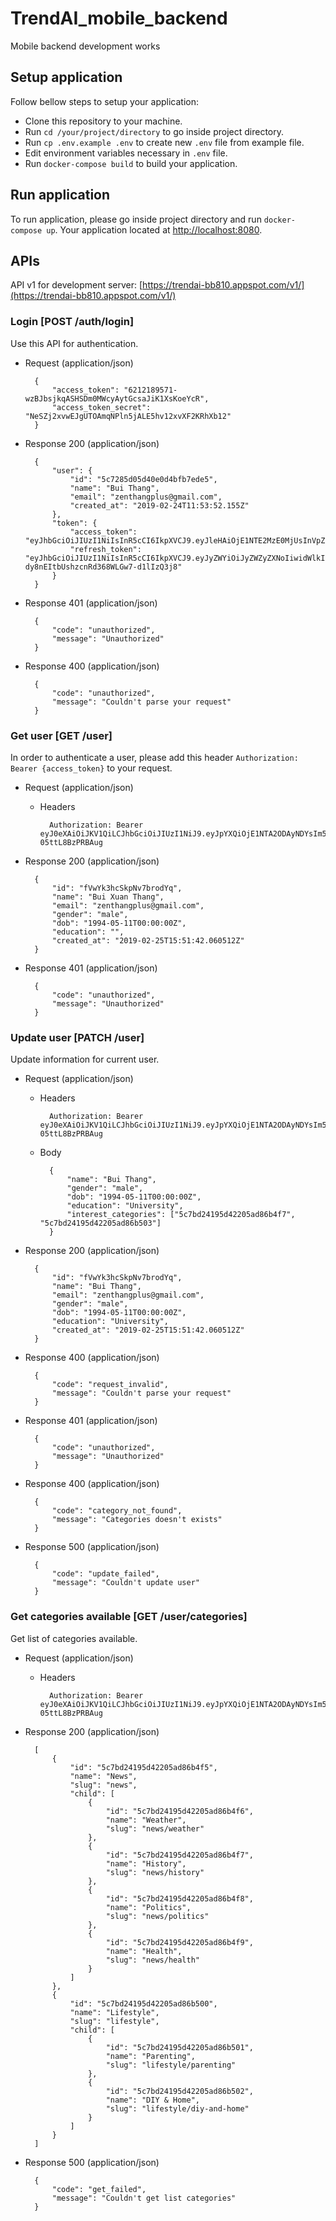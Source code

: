 # TrendAI_mobile_backend
Mobile backend development works

## Setup application
Follow bellow steps to setup your application:

- Clone this repository to your machine.
- Run `cd /your/project/directory` to go inside project directory.
- Run `cp .env.example .env` to create new `.env` file from example file.
- Edit environment variables necessary in `.env` file.
- Run `docker-compose build` to build your application.

## Run application

To run application, please go inside project directory and run `docker-compose up`.
Your application located at [http://localhost:8080](http://localhost:8080). 

## APIs
API v1 for development server: [https://trendai-bb810.appspot.com/v1/](https://trendai-bb810.appspot.com/v1/)

### Login [POST /auth/login]
Use this API for authentication.

+ Request (application/json)

        {
            "access_token": "6212189571-wzBJbsjkqASHSDm0MWcyAytGcsaJiK1XsKoeYcR",
            "access_token_secret": "NeSZj2xvwEJgUTOAmqNPln5jALE5hv12xvXF2KRhXb12"
        }

+ Response 200 (application/json)

        {
            "user": {
                "id": "5c7285d05d40e0d4bfb7ede5",
                "name": "Bui Thang",
                "email": "zenthangplus@gmail.com",
                "created_at": "2019-02-24T11:53:52.155Z"
            },
            "token": {
                "access_token": "eyJhbGciOiJIUzI1NiIsInR5cCI6IkpXVCJ9.eyJleHAiOjE1NTE2MzE0MjUsInVpZCI6IjVjNzI4NWQwNWQ0MGUwZDRiZmI3ZWRlNSJ9.n3ALesfOg7gzBiYjETdsPrLP7K9fwaNja8teFAkXqVg",
                "refresh_token": "eyJhbGciOiJIUzI1NiIsInR5cCI6IkpXVCJ9.eyJyZWYiOiJyZWZyZXNoIiwidWlkIjoiNWM3Mjg1ZDA1ZDQwZTBkNGJmYjdlZGU1In0.EPbAA5QF-dy8nEItbUshzcnRd368WLGw7-d1lIzQ3j8"
            }
        }

+ Response 401 (application/json)

        {
            "code": "unauthorized",
            "message": "Unauthorized"
        }

+ Response 400 (application/json)

        {
            "code": "unauthorized",
            "message": "Couldn't parse your request"
        }

### Get user [GET /user]

In order to authenticate a user, please add this header ``Authorization: Bearer {access_token}`` to your request.

+ Request (application/json)

    + Headers
        
            Authorization: Bearer eyJ0eXAiOiJKV1QiLCJhbGciOiJIUzI1NiJ9.eyJpYXQiOjE1NTA2ODAyNDYsIm5iZiI6MTU1MDY4MDI0NiwianRpIjoiNGU0OGRhOTUtZDEyMS00MmViLWE4MWQtNGE4YmUzNzQ1NDNkIiwiZXhwIjoxNTUwNjgxMTQ2LCJpZGVudGl0eSI6IjVjNmQ0NmYyMzlkYThlMDA0NTkzMzczYyIsImZyZXNoIjpmYWxzZSwidHlwZSI6ImFjY2VzcyJ9.qAuvOPCQVr3YAFuD6B4RmqLmEokv-05ttL8BzPRBAug
            

+ Response 200 (application/json)

        {
            "id": "fVwYk3hcSkpNv7brodYq",
            "name": "Bui Xuan Thang",
            "email": "zenthangplus@gmail.com",
            "gender": "male",
            "dob": "1994-05-11T00:00:00Z",
            "education": "",
            "created_at": "2019-02-25T15:51:42.060512Z"
        }

+ Response 401 (application/json)

        {
            "code": "unauthorized",
            "message": "Unauthorized"
        }


### Update user [PATCH /user]

Update information for current user.

+ Request (application/json)

    + Headers
        
            Authorization: Bearer eyJ0eXAiOiJKV1QiLCJhbGciOiJIUzI1NiJ9.eyJpYXQiOjE1NTA2ODAyNDYsIm5iZiI6MTU1MDY4MDI0NiwianRpIjoiNGU0OGRhOTUtZDEyMS00MmViLWE4MWQtNGE4YmUzNzQ1NDNkIiwiZXhwIjoxNTUwNjgxMTQ2LCJpZGVudGl0eSI6IjVjNmQ0NmYyMzlkYThlMDA0NTkzMzczYyIsImZyZXNoIjpmYWxzZSwidHlwZSI6ImFjY2VzcyJ9.qAuvOPCQVr3YAFuD6B4RmqLmEokv-05ttL8BzPRBAug
            
    + Body
    
            {
                "name": "Bui Thang",
                "gender": "male",
                "dob": "1994-05-11T00:00:00Z",
                "education": "University",
                "interest_categories": ["5c7bd24195d42205ad86b4f7", "5c7bd24195d42205ad86b503"]
            }

+ Response 200 (application/json)

        {
            "id": "fVwYk3hcSkpNv7brodYq",
            "name": "Bui Thang",
            "email": "zenthangplus@gmail.com",
            "gender": "male",
            "dob": "1994-05-11T00:00:00Z",
            "education": "University",
            "created_at": "2019-02-25T15:51:42.060512Z"
        }

+ Response 400 (application/json)

        {
            "code": "request_invalid",
            "message": "Couldn't parse your request"
        }


+ Response 401 (application/json)

        {
            "code": "unauthorized",
            "message": "Unauthorized"
        }

+ Response 400 (application/json)

        {
            "code": "category_not_found",
            "message": "Categories doesn't exists"
        }

+ Response 500 (application/json)

        {
            "code": "update_failed",
            "message": "Couldn't update user"
        }
        
### Get categories available [GET /user/categories]

Get list of categories available.

+ Request (application/json)

    + Headers
        
            Authorization: Bearer eyJ0eXAiOiJKV1QiLCJhbGciOiJIUzI1NiJ9.eyJpYXQiOjE1NTA2ODAyNDYsIm5iZiI6MTU1MDY4MDI0NiwianRpIjoiNGU0OGRhOTUtZDEyMS00MmViLWE4MWQtNGE4YmUzNzQ1NDNkIiwiZXhwIjoxNTUwNjgxMTQ2LCJpZGVudGl0eSI6IjVjNmQ0NmYyMzlkYThlMDA0NTkzMzczYyIsImZyZXNoIjpmYWxzZSwidHlwZSI6ImFjY2VzcyJ9.qAuvOPCQVr3YAFuD6B4RmqLmEokv-05ttL8BzPRBAug
     
+ Response 200 (application/json)

        [
            {
                "id": "5c7bd24195d42205ad86b4f5",
                "name": "News",
                "slug": "news",
                "child": [
                    {
                        "id": "5c7bd24195d42205ad86b4f6",
                        "name": "Weather",
                        "slug": "news/weather"
                    },
                    {
                        "id": "5c7bd24195d42205ad86b4f7",
                        "name": "History",
                        "slug": "news/history"
                    },
                    {
                        "id": "5c7bd24195d42205ad86b4f8",
                        "name": "Politics",
                        "slug": "news/politics"
                    },
                    {
                        "id": "5c7bd24195d42205ad86b4f9",
                        "name": "Health",
                        "slug": "news/health"
                    }
                ]
            },
            {
                "id": "5c7bd24195d42205ad86b500",
                "name": "Lifestyle",
                "slug": "lifestyle",
                "child": [
                    {
                        "id": "5c7bd24195d42205ad86b501",
                        "name": "Parenting",
                        "slug": "lifestyle/parenting"
                    },
                    {
                        "id": "5c7bd24195d42205ad86b502",
                        "name": "DIY & Home",
                        "slug": "lifestyle/diy-and-home"
                    }
                ]
            }
        ]

+ Response 500 (application/json)

        {
            "code": "get_failed",
            "message": "Couldn't get list categories"
        }
